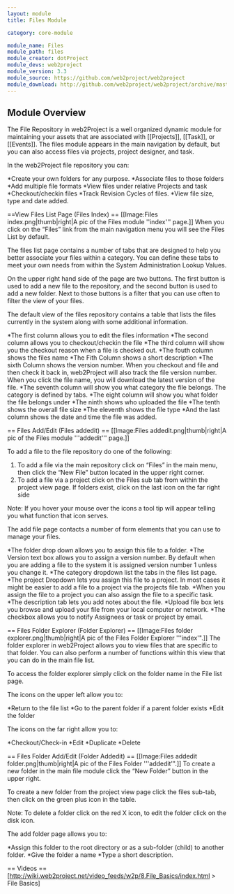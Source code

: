 ```yaml
---
layout: module
title: Files Module

category: core-module

module_name: Files
module_path: files
module_creator: dotProject
module_devs: web2project
module_version: 3.3
module_source: https://github.com/web2project/web2project
module_download: http://github.com/web2project/web2project/archive/master.zip
---
```


## Module Overview

The File Repository in web2Project is a well organized dynamic module for maintaining your assets that are associated with [[Projects]], [[Task]], or [[Events]]. The files module appears in the main navigation by default, but you can also access files via projects, project designer, and task.

In the web2Project file repository you can:

*Create your own folders for any purpose.
*Associate files to those folders
*Add multiple file formats
*View files under relative Projects and task
*Checkout/checkin files
*Track Revision Cycles of files.
*View file size, type and date added.

==View Files List Page (Files Index) ==
[[Image:Files index.png|thumb|right|A pic of the Files module ''index''' page.]]
When you click on the “Files” link from the main navigation menu you will see the Files List by default.

The files list page contains a number of tabs that are designed to help you better associate your files within a category. You can define these tabs to meet your own needs from within the System Administration Lookup Values.

On the upper right hand side of the page are two buttons. The first button is used to add a new file to the repository, and the second button is used to add a new folder. Next to those buttons is a filter that you can use often to filter the view of your files.

The default view of the files repository contains a table that lists the files currently in the system along with some additional information.

*The first column allows you to edit the files information
*The second column allows you to checkout/checkin the file
*The third column will show you the checkout reason when a file is checked out.
*The fouth column shows the files name
*The Fith Column shows a short description
*The sixth Column shows the version number. When you checkout and file and then check it back in, web2Project will also track the file version number. When you click the file name, you will download the latest version of the file.
*The seventh column will show you what category the file belongs. The category is defined by tabs.
*The eight column will show you what folder the file belongs under
*The ninth shows who uploaded the file
*The tenth shows the overall file size
*The eleventh shows the file type
*And the last column shows the date and time the file was added.

== Files Add/Edit (Files addedit) ==
[[Image:Files addedit.png|thumb|right|A pic of the Files module '''addedit''' page.]]

To add a file to the file repository do one of the following:

1. To add a file via the main repository click on “Files” in the main menu, then click the “New File” button located in the upper right corner.
2. To add a file via a project click on the Files sub tab from within the project view page. If folders exist, click on the last icon on the far right side

Note: If you hover your mouse over the icons a tool tip will appear telling you what function that icon serves.

The add file page contacts a number of form elements that you can use to manage your files.

*The folder drop down allows you to assign this file to a folder.
*The Version text box allows you to assign a version number. By default when you are adding a file to the system it is assigned version number 1 unless you change it.
*The category dropdown list the tabs in the files list page.
*The project Dropdown lets you assign this file to a project. In most cases it might be easier to add a file to a project via the projects file tab.
*When you assign the file to a project you can also assign the file to a specific task.
*The description tab lets you add notes about the file.
*Upload file box lets you browse and upload your file from your local computer or network.
*The checkbox allows you to notify Assignees or task or project by email.

== Files Folder Explorer (Folder Explorer) ==
[[Image:Files folder explorer.png|thumb|right|A pic of the Files Folder Explorer '''index'".]]
The folder explorer in web2Project allows you to view files that are specific to that folder. You can also perform a number of functions within this view that you can do in the main file list.

To access the folder explorer simply click on the folder name in the File list page.

The icons on the upper left allow you to:

*Return to the file list
*Go to the parent folder if a parent folder exists
*Edit the folder

The icons on the far right allow you to:

*Checkout/Check-in
*Edit
*Duplicate
*Delete

== Files Folder Add/Edit (Folder Addedit) ==
[[Image:Files addedit folder.png|thumb|right|A pic of the Files Folder '''addedit'".]]
To create a new folder in the main file module click the “New Folder” button in the upper right.

To create a new folder from the project view page click the files sub-tab, then click on the green plus icon in the table.

Note: To delete a folder click on the red X icon, to edit the folder click on the disk icon.

The add folder page allows you to:

*Assign this folder to the root directory or as a sub-folder (child) to another folder.
*Give the folder a name
*Type a short description.

== Videos ==
[http://wiki.web2project.net/video_feeds/w2p/8.File_Basics/index.html > File Basics]